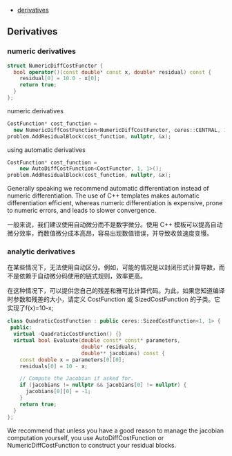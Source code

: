 - [derivatives](#derivatives)

## Derivatives

### numeric derivatives

```cpp
struct NumericDiffCostFunctor {
  bool operator()(const double* const x, double* residual) const {
    residual[0] = 10.0 - x[0];
    return true;
  }
};
```

numeric derivatives

```cpp
CostFunction* cost_function =
  new NumericDiffCostFunction<NumericDiffCostFunctor, ceres::CENTRAL, 1, 1>();
problem.AddResidualBlock(cost_function, nullptr, &x);
```

using automatic derivatives

```cpp
CostFunction* cost_function =
    new AutoDiffCostFunction<CostFunctor, 1, 1>();
problem.AddResidualBlock(cost_function, nullptr, &x);
```

Generally speaking we recommend automatic differentiation instead of numeric differentiation. The use of C++ templates makes automatic differentiation efficient, whereas numeric differentiation is expensive, prone to numeric errors, and leads to slower convergence.

一般来说，我们建议使用自动微分而不是数字微分。使用 C++ 模板可以提高自动微分效率，而数值微分成本高昂，容易出现数值错误，并导致收敛速度变慢。

### analytic derivatives

在某些情况下，无法使用自动区分。例如，可能的情况是以封闭形式计算导数，而不是依赖于自动微分码使用的链式规则，效率更高。

在这种情况下，可以提供您自己的残差和雅可比计算代码。为此，如果您知道编译时参数和残差的大小，请定义 CostFunction 或 SizedCostFunction 的子类。它实现了f(x)=10-x;

```cpp
class QuadraticCostFunction : public ceres::SizedCostFunction<1, 1> {
 public:
  virtual ~QuadraticCostFunction() {}
  virtual bool Evaluate(double const* const* parameters,
                        double* residuals,
                        double** jacobians) const {
    const double x = parameters[0][0];
    residuals[0] = 10 - x;

    // Compute the Jacobian if asked for.
    if (jacobians != nullptr && jacobians[0] != nullptr) {
      jacobians[0][0] = -1;
    }
    return true;
  }
};
```

We recommend that unless you have a good reason to manage the jacobian computation yourself, you use AutoDiffCostFunction or NumericDiffCostFunction to construct your residual blocks.
